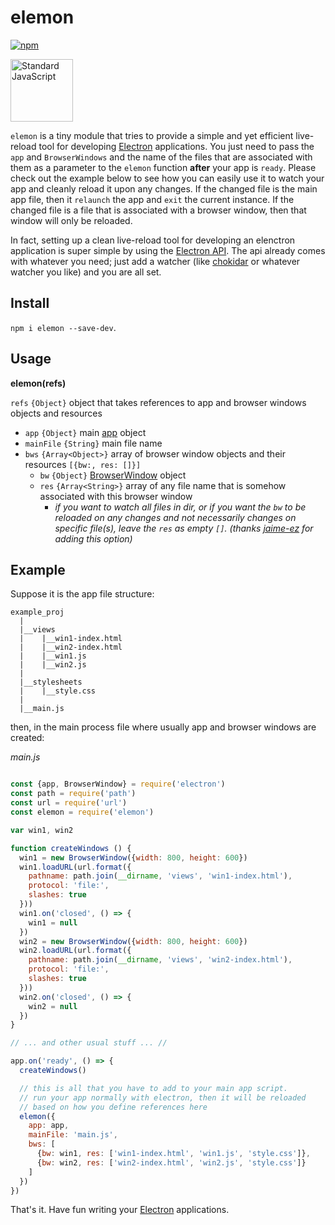 elemon
======

[![npm](https://img.shields.io/npm/v/elemon.svg?style=flat-square)](https://www.npmjs.com/package/elemon)

<a href="https://github.com/feross/standard"><img src="https://cdn.rawgit.com/feross/standard/master/sticker.svg" alt="Standard JavaScript" width="100"></a>

`elemon` is a tiny module that tries to provide a simple and yet efficient live-reload tool for developing [Electron](https://github.com/electron/electron) applications. You just need to pass the `app` and `BrowserWindows` and the name of the files that are associated with them as a parameter to the `elemon` function **after** your app is `ready`. Please check out the example below to see how you can easily use it to watch your app and cleanly reload it upon any changes. If the changed
file is the main app file, then it `relaunch` the app and `exit` the current instance. If the changed file is a file that is associated with a browser window, then that window will only be reloaded.

In fact, setting up a clean live-reload tool for developing an elenctron application is super simple by using the [Electron API](https://github.com/electron/electron/tree/master/docs). The api already comes with whatever you need; just add a watcher (like [chokidar](https://github.com/paulmillr/chokidar) or whatever watcher you like) and you are all set.

Install
-------

  `npm i elemon --save-dev`.

Usage
-----

**elemon(refs)**

`refs` `{Object}` object that takes references to app and browser windows objects and resources
  - `app` `{Object}` main [app](https://github.com/electron/electron/blob/master/docs/api/app.md) object
  - `mainFile` `{String}` main file name
  - `bws` `{Array<Object>}` array of browser window objects and their resources `[{bw:, res: []}]`
    - `bw` `{Object}` [BrowserWindow](https://github.com/electron/electron/blob/master/docs/api/browser-window.md) object
    - `res` `{Array<String>}` array of any file name that is somehow associated with this browser window
      - _if you want to watch all files in dir, or if you want the `bw` to be reloaded on any changes and not necessarily changes on specific file(s), leave the `res` as empty `[]`. (thanks [jaime-ez](https://github.com/jaime-ez) for adding this option)_

Example
-------

Suppose it is the app file structure:

```
example_proj
  |
  |__views
  |    |__win1-index.html
  |    |__win2-index.html
  |    |__win1.js
  |    |__win2.js
  |
  |__stylesheets
  |    |__style.css
  |
  |__main.js

```
then, in the main process file where usually app and browser windows are created:

*main.js*

```js

const {app, BrowserWindow} = require('electron')
const path = require('path')
const url = require('url')
const elemon = require('elemon')

var win1, win2

function createWindows () {
  win1 = new BrowserWindow({width: 800, height: 600})
  win1.loadURL(url.format({
    pathname: path.join(__dirname, 'views', 'win1-index.html'),
    protocol: 'file:',
    slashes: true
  }))
  win1.on('closed', () => {
    win1 = null
  })
  win2 = new BrowserWindow({width: 800, height: 600})
  win2.loadURL(url.format({
    pathname: path.join(__dirname, 'views', 'win2-index.html'),
    protocol: 'file:',
    slashes: true
  }))
  win2.on('closed', () => {
    win2 = null
  })
}

// ... and other usual stuff ... //

app.on('ready', () => {
  createWindows()

  // this is all that you have to add to your main app script.
  // run your app normally with electron, then it will be reloaded
  // based on how you define references here
  elemon({
    app: app,
    mainFile: 'main.js',
    bws: [
      {bw: win1, res: ['win1-index.html', 'win1.js', 'style.css']},
      {bw: win2, res: ['win2-index.html', 'win2.js', 'style.css']}
    ]
  })
})
```

That's it. Have fun writing your [Electron](https://github.com/electron/electron) applications.

